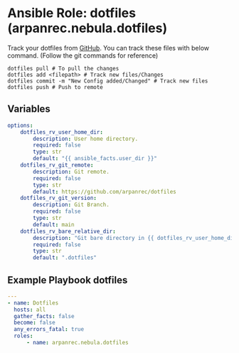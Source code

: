 # Ansible Role: dotfiles (arpanrec.nebula.dotfiles)

Track your dotfiles from [GitHub](https://github.com/arpanrec/dotfiles). You can track these files with below command. (Follow the git commands for reference)

```shell
dotfiles pull # To pull the changes
dotfiles add <filepath> # Track new files/Changes
dotfiles commit -m "New Config added/Changed" # Track new files
dotfiles push # Push to remote
```

## Variables

```yaml
options:
    dotfiles_rv_user_home_dir:
        description: User home directory.
        required: false
        type: str
        default: "{{ ansible_facts.user_dir }}"
    dotfiles_rv_git_remote:
        description: Git remote.
        required: false
        type: str
        default: https://github.com/arpanrec/dotfiles
    dotfiles_rv_git_version:
        description: Git Branch.
        required: false
        type: str
        default: main
    dotfiles_rv_bare_relative_dir:
        description: "Git bare directory in {{ dotfiles_rv_user_home_dir }}."
        required: false
        type: str
        default: ".dotfiles"
```

## Example Playbook dotfiles

```yaml
---
- name: Dotfiles
  hosts: all
  gather_facts: false
  become: false
  any_errors_fatal: true
  roles:
      - name: arpanrec.nebula.dotfiles
```
